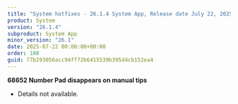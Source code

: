 ```yaml
---
title: "System hotfixes - 26.1.4 System App, Release date July 22, 2025 - Hotfixes"
product: System
version: "26.1.4"
subproduct: System App
minor_version: "26.1"
date: 2025-07-22 00:00:00+00:00
order: 108
guid: 77b293056acc94ff72b6415539b395d4cb152ea4
---
```


<strong>68652 Number Pad disappears on manual tips</strong>
<ul><li>Details not available.</li></ul>
